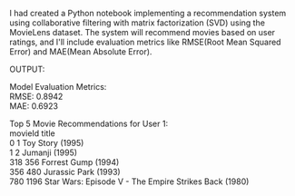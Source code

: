 I had created a Python notebook implementing a recommendation system using collaborative filtering with matrix factorization (SVD) using the MovieLens dataset. The system will recommend movies based on user ratings, and I'll include evaluation metrics like RMSE(Root Mean Squared Error) and MAE(Mean Absolute Error).

OUTPUT:

Model Evaluation Metrics:<br/>
RMSE: 0.8942<br/>
MAE: 0.6923<br/>

Top 5 Movie Recommendations for User 1:<br/>
   movieId                                         title<br/>
0        1                              Toy Story (1995)<br/>
1        2                                Jumanji (1995)<br/>
318    356                          Forrest Gump (1994)<br/>
356    480                         Jurassic Park (1993)<br/>
780   1196  Star Wars: Episode V - The Empire Strikes Back (1980)<br/>
